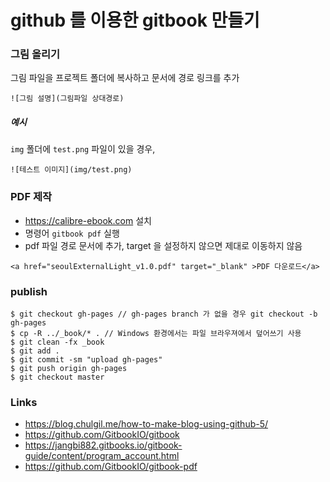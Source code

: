 # github 를 이용한 gitbook 만들기

### 그림 올리기
그림 파일을 프로젝트 폴더에 복사하고 문서에 경로 링크를 추가
```
![그림 설명](그림파일 상대경로)
```

##### 예시
`img` 폴더에 `test.png` 파일이 있을 경우,
```
![테스트 이미지](img/test.png)
```

### PDF 제작
* https://calibre-ebook.com 설치
* 명령어 `gitbook pdf` 실행
* pdf 파일 경로 문서에 추가, target 을 설정하지 않으면 제대로 이동하지 않음
```
<a href="seoulExternalLight_v1.0.pdf" target="_blank" >PDF 다운로드</a>
```

### publish
```
$ git checkout gh-pages // gh-pages branch 가 없을 경우 git checkout -b gh-pages
$ cp -R ../_book/* . // Windows 환경에서는 파일 브라우져에서 덮어쓰기 사용
$ git clean -fx _book
$ git add .
$ git commit -sm "upload gh-pages"
$ git push origin gh-pages
$ git checkout master
```

### Links
* https://blog.chulgil.me/how-to-make-blog-using-github-5/
* https://github.com/GitbookIO/gitbook
* https://jangbi882.gitbooks.io/gitbook-guide/content/program_account.html
* https://github.com/GitbookIO/gitbook-pdf
